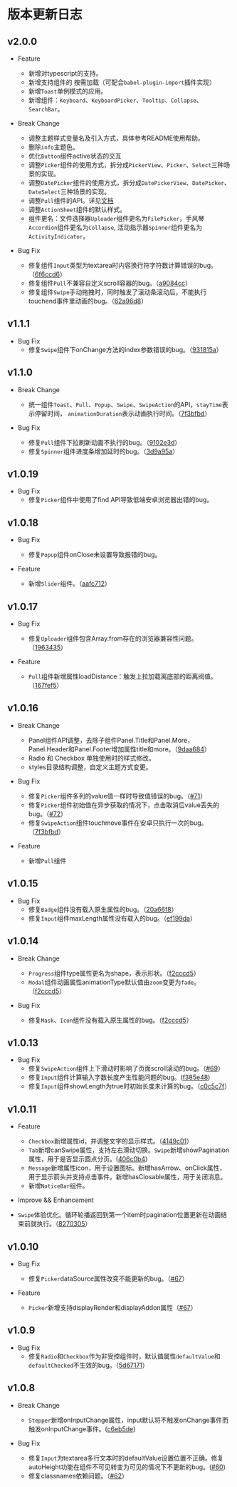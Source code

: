 # 版本更新日志 


## v2.0.0
- Feature
  - 新增对typescript的支持。
  - 新增支持组件的 按需加载（可配合`babel-plugin-import`插件实现）
  - 新增`Toast`单例模式的应用。
  - 新增组件：`Keyboard`、`KeyboardPicker`、`Tooltip`、`Collapse`、`SearchBar`。

- Break Change
  - 调整主题样式变量名及引入方式，具体参考README使用帮助。
  - 删除`info`主题色。
  - 优化`Button`组件active状态的交互
  - 调整`Picker`组件的使用方式，拆分成`PickerView`、`Picker`、`Select`三种场景的实现。
  - 调整`DatePicker`组件的使用方式，拆分成`DatePickerView`、`DatePicker`、`DateSelect`三种场景的实现。
  - 调整`Pull`组件的API。详见[文档](https://github.com/ZhonganTechENG/zarm/blob/master/docs/zh-cn/components/Pull.md)
  - 调整`ActionSheet`组件的默认样式。
  - 组件更名：文件选择器`Uploader`组件更名为`FilePicker`，手风琴`Accordion`组件更名为`Collapse`, 活动指示器`Spinner`组件更名为`ActivityIndicator`。

- Bug Fix
  - 修复组件`Input`类型为textarea时内容换行符字符数计算错误的bug。（[6f6ccd6](https://github.com/ZhonganTechENG/zarm/commit/cc6924b4f4c3cb0717fd5bf24e3cd94ac7695f59)）
  - 修复组件`Pull`不兼容自定义scroll容器的bug。（[a9084cc](https://github.com/ZhonganTechENG/zarm/commit/a9084cc0eba7b92cff7eb712e77ee43bf597f887)）
  - 修复组件`Swipe`手动拖拽时，同时触发了滚动条滚动后，不能执行touchend事件里动画的bug。（[62a96d8](https://github.com/ZhonganTechENG/zarm/commit/62a96d8089f9d0f015d642f24077aaef585aa278)）


## v1.1.1
- Bug Fix
  - 修复`Swipe`组件下onChange方法的index参数错误的bug。（[931815a](https://github.com/ZhonganTechENG/zarm/commit/931815ab28fb0f1286bd0487b4df0e2897134ad9)）


## v1.1.0
- Break Change
  - 统一组件`Toast`、`Pull`、`Popup`、`Swipe`、`SwipeAction`的API，`stayTime`表示停留时间， `animationDuration`表示动画执行时间。（[7f3bfbd](https://github.com/ZhonganTechENG/zarm/commit/7f3bfbdc30e4355566dad0d7f0c907a262611ca4)）

- Bug Fix
  - 修复`Pull`组件下拉刷新动画不执行的bug。（[9102e3d](https://github.com/ZhonganTechENG/zarm/commit/9102e3d57e7906364ff07a02d314f448f625e290)）
  - 修复`Spinner`组件进度条增加延时的bug。（[3d9a95a](https://github.com/ZhonganTechENG/zarm/commit/3d9a95ae77451752c62ce04aeb0eabfbd5841888)）


## v1.0.19
- Bug Fix
  - 修复`Picker`组件中使用了find API导致低端安卓浏览器出错的bug。


## v1.0.18
- Bug Fix
  - 修复`Popup`组件onClose未设置导致报错的bug。

- Feature
  - 新增`Slider`组件。（[aafc712](https://github.com/ZhonganTechENG/zarm/commit/d46abd9e7aa8bb0f3015e754ca37b785605c54f1)）


## v1.0.17
- Bug Fix
  - 修复`Uploader`组件包含Array.from存在的浏览器兼容性问题。（[1963435](https://github.com/ZhonganTechENG/zarm/commit/8dca8a23b446c38d68e6da94d26b033417f644ff)）

- Feature
  - `Pull`组件新增属性loadDistance：触发上拉加载离底部的距离阀值。（[167fef5](https://github.com/ZhonganTechENG/zarm/commit/196343524ad78d1929006a0eb7bbe58bd2befc66)）


## v1.0.16
- Break Change
  - Panel组件API调整，去除子组件Panel.Title和Panel.More， Panel.Header和Panel.Footer增加属性title和more。（[9daa684](https://github.com/ZhonganTechENG/zarm/commit/7f3bfbdc30e4355566dad0d7f0c907a262611ca4)）
  - Radio 和 Checkbox 单独使用时的样式修改。
  - styles目录结构调整，自定义主题方式变更。

- Bug Fix
  - 修复`Picker`组件多列的value值一样时导致值错误的bug。（[#71](https://github.com/ZhonganTechENG/zarm/pull/71)）
  -  修复`Picker`组件初始值在异步获取的情况下，点击取消后value丢失的bug。（[#72](https://github.com/ZhonganTechENG/zarm/pull/72)）
  - 修复`SwipeAction`组件touchmove事件在安卓只执行一次的bug。（[7f3bfbd](https://github.com/ZhonganTechENG/zarm/commit/8cb0620472523c196ed39523b2793db514f59d55)）

- Feature
  - 新增`Pull`组件


## v1.0.15
- Bug Fix
  - 修复`Badge`组件没有载入原生属性的bug。（[20a66f8](https://github.com/ZhonganTechENG/zarm/commit/32879261a694fe5a09820035217105e7b9fd3154)）
  - 修复`Input`组件maxLength属性没有载入的bug。（[ef199da](https://github.com/ZhonganTechENG/zarm/commit/20a66f854b9d5b997c9ca29291a6a9ef6d54b60d)）


## v1.0.14
- Break Change
  - `Progress`组件type属性更名为shape，表示形状。（[f2cccd5](https://github.com/ZhonganTechENG/zarm/commit/1b87e889e80df8b43ede6c4e07c19a0b1cc20e30)）
  - `Modal`组件动画属性animationType默认值由`zoom`变更为`fade`。（[f2cccd5](https://github.com/ZhonganTechENG/zarm/commit/1b87e889e80df8b43ede6c4e07c19a0b1cc20e30)）

- Bug Fix 
  - 修复`Mask`、`Icon`组件没有载入原生属性的bug。（[f2cccd5](https://github.com/ZhonganTechENG/zarm/commit/1b87e889e80df8b43ede6c4e07c19a0b1cc20e30)）


## v1.0.13
- Bug Fix  
  - 修复`SwipeAction`组件上下滑动时影响了页面scroll滚动的bug。（[#69](https://github.com/ZhonganTechENG/zarm/pull/67)）
  - 修复`Input`组件计算输入字数长度产生性能问题的bug。([f385e48](https://github.com/ZhonganTechENG/zarm/commit/d22c652ef25e63accba306a0d3a58117616a1351))
  - 修复`Input`组件showLength为true时初始长度未计算的bug。（[c0c5c7f](https://github.com/ZhonganTechENG/zarm/commit/64e3bc308fac9347c9d87e4bc47f843e649f9c19)）
    

## v1.0.11
- Feature  
  - `Checkbox`新增属性id，并调整文字的显示样式。（[4149c01](https://github.com/ZhonganTechENG/zarm/commit/b7135ade392d6edfeb70f90b42ee056d0d969dde)）
  - `Tab`新增canSwipe属性，支持左右滑动切换。`Swipe`新增showPagination属性，用于是否显示圆点分页。([406c0b4](https://github.com/ZhonganTechENG/zarm/commit/168ea1944917211614603f0691b5f79337b8ad17))
  - `Message`新增属性icon，用于设置图标。新增hasArrow、onClick属性，用于显示箭头并支持点击事件。新增hasClosable属性，用于关闭消息。
  - 新增`NoticeBar`组件。

-  Improve && Enhancement  
  - `Swipe`体验优化。循环轮播返回到第一个item时pagination位置更新在动画结束前就执行。（[8270305](https://github.com/ZhonganTechENG/zarm/commit/3d8de9671d8d633bd729d4f28ce17d1e1fd4b512)）


## v1.0.10
- Bug Fix
  - 修复`Picker`dataSource属性改变不能更新的bug。（[#67](https://github.com/ZhonganTechENG/zarm/pull/67)）

- Feature
  - `Picker`新增支持displayRender和displayAddon属性（[#67](https://github.com/ZhonganTechENG/zarm/pull/67)）


## v1.0.9
- Bug Fix
  - 修复`Radio`和`Checkbox`作为非受控组件时，默认值属性`defaultValue`和`defaultChecked`不生效的bug。（[5d67171](https://github.com/ZhonganTechENG/zarm/commit/02cf971669be6226fb7e148b13512fdc56832d78)）


## v1.0.8 
- Break Change
  - `Stepper`新增onInputChange属性，input默认将不触发onChange事件而触发onInputChange事件。([c6eb5de](https://github.com/ZhonganTechENG/zarm/commit/c6eb5de9a235942b612d3ea1abd90b62e41bbecf))

- Bug Fix
	- 修复`Input`为textarea多行文本时的defaultValue设置位置不正确。修复autoHeight功能在组件不可见转变为可见的情况下不更新的bug。([#60](https://github.com/ZhonganTechENG/zarm/pull/60))
  - 修复classnames依赖问题。（[#62](https://github.com/ZhonganTechENG/zarm/pull/62)）

